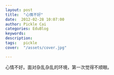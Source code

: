 ```yaml
---
layout: post  
title:  "心情不好"
date:  2012-02-28 10:07:00
author: Pickle Cai  
categories: EduBlog  
keywords: 
description:   
tags:	pickle   
cover:  "/assets/cover.jpg"  

---
```


 心情不好。面对杂乱杂乱的环境，第一次觉得不顺眼。

		

		    
